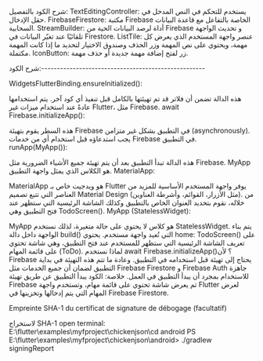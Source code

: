 شرح الكود بالتفصيل:
TextEditingController: يستخدم للتحكم في النص المدخل في حقل الإدخال.
FirebaseFirestore: مكتبة Firebase الخاصة بالتفاعل مع قاعدة البيانات السحابية.
StreamBuilder: أداة لرصد البيانات الحية من Firebase و تحديث الواجهة تلقائيًا عند تغيّر البيانات في Firestore.
ListTile: عنصر واجهة المستخدم الذي يعرض كل مهمة، ويحتوي على نص المهمة وزر الحذف وصندوق الاختيار لتحديد ما إذا كانت المهمة مكتملة.
IconButton: زر لفتح إضافة مهمة جديدة أو حذف مهمة.



شرح الكود:----------------------------------------------------

WidgetsFlutterBinding.ensureInitialized():

هذه الدالة تضمن أن فلاتر قد تم تهيئتها بالكامل قبل تنفيذ أي كود آخر. يتم استخدامها عادةً عند استخدام ميزات غير Flutter، مثل Firebase.
await Firebase.initializeApp():

هذه السطر يقوم بتهيئة Firebase في التطبيق بشكل غير متزامن (asynchronously). يجب استدعاؤه قبل استخدام أي من خدمات Firebase في التطبيق.
runApp(MyApp()):

هذه الدالة تبدأ التطبيق بعد أن يتم تهيئة جميع الأشياء الضرورية مثل Firebase. MyApp هو الكلاس الذي يمثل واجهة التطبيق.
MaterialApp:

MaterialApp هو ويدجيت خاص بـ Flutter يوفر واجهة المستخدم الأساسية للمزيد من العناصر التي تتبع تصميم Material Design (مثل الأزرار، القوائم، وأشرطة العناوين).
من خلاله، نقوم بتحديد العنوان الخاص بالتطبيق وكذلك الشاشة الرئيسية التي ستظهر عند فتح التطبيق وهي TodoScreen().
MyApp (StatelessWidget):

MyApp هو كلاس لا يحتوي على حالة متغيرة، لذلك نستخدم StatelessWidget. يتم بناء الواجهة داخل دالة build() التي تُعيد واجهة مستخدم.
يحتوي home: TodoScreen() على تعريف الشاشة الرئيسية التي ستظهر للمستخدم عند فتح التطبيق، وهي شاشة تحتوي على قائمة المهام (ToDo).
لماذا نستخدم await Firebase.initializeApp()؟
لأن Firebase يحتاج إلى تهيئة قبل استخدامه في التطبيق. وعادة ما تتم هذه التهيئة في بداية التطبيق لضمان أن جميع الخدمات مثل Firebase Firestore و Firebase Auth جاهزة للاستخدام بمجرد أن يبدأ التطبيق في العمل.
خلاصة:
الكود يبدأ التطبيق عن طريق تهيئة Firebase ثم يعرض شاشة تحتوي على قائمة مهام، وتستخدم واجهة Flutter لعرض المهام التي يتم إدخالها وتخزينها في Firebase Firestore.


Empreinte SHA-1 du certificat de signature de débogage (facultatif)

لاستخراج  SHA-1
open terminal:
E:\flutter\examples\myfproject\chickenjson\cd android
PS E:\flutter\examples\myfproject\chickenjson\android> ./gradlew signingReport
